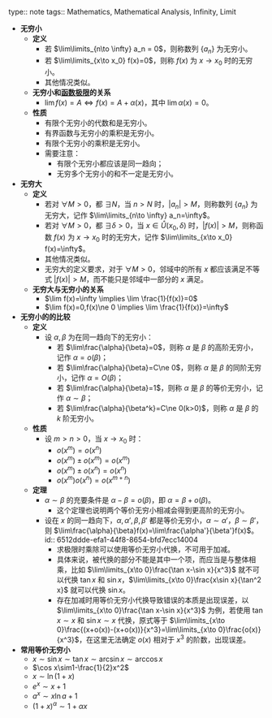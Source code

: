 type:: note
tags:: Mathematics, Mathematical Analysis, Infinity, Limit

- **无穷小**
	- **定义**
		- 若 $\lim\limits_{n\to \infty} a_n = 0$，则称数列 $\{a_n\}$ 为无穷小。
		- 若 $\lim\limits_{x\to x_0} f(x)=0$，则称 $f(x)$ 为 $x\to x_0$ 时的无穷小。
		- 其他情况类似。
	- **无穷小和[函数极限](((6507bc9d-ad80-4e76-b6b5-ebdc0edad4b5)))的关系**
		- $\lim f(x)=A \iff f(x)=A+\alpha(x)$，其中 $\lim \alpha(x)=0$。
	- **性质**
		- 有限个无穷小的代数和是无穷小。
		- 有界函数与无穷小的乘积是无穷小。
		- 有限个无穷小的乘积是无穷小。
		- 需要注意：
			- 有限个无穷小都应该是同一趋向；
			- 无穷多个无穷小的和不一定是无穷小。
- **无穷大**
	- **定义**
		- 若对 $\forall M>0$，都 $\exists N$，当 $n>N$ 时，$|a_n|>M$，则称数列 $\{a_n\}$ 为无穷大，记作 $\lim\limits_{n\to \infty} a_n=\infty$。
		- 若对 $\forall M>0$，都 $\exists \delta>0$，当 $x\in \mathring U(x_0,\delta)$ 时，$|f(x)|>M$，则称函数 $f(x)$ 为 $x\to x_0$ 时的无穷大，记作 $\lim\limits_{x\to x_0} f(x)=\infty$。
		- 其他情况类似。
		- 无穷大的定义要求，对于 $\forall M>0$，邻域中的所有 $x$ 都应该满足不等式 $|f(x)|>M$，而不能只是邻域中一部分的 $x$ 满足。
	- **无穷大与无穷小的关系**
		- $\lim f(x)=\infty \implies \lim \frac{1}{f(x)}=0$
		- $\lim f(x)=0,f(x)\ne 0 \implies \lim \frac{1}{f(x)}=\infty$
- **无穷小的的比较**
	- **定义**
		- 设 $\alpha,\beta$ 为在同一趋向下的无穷小：
			- 若 $\lim\frac{\alpha}{\beta}=0$，则称 $\alpha$ 是 $\beta$ 的高阶无穷小，记作 $\alpha=o(\beta)$；
			- 若 $\lim\frac{\alpha}{\beta}=C\ne 0$，则称 $\alpha$ 是 $\beta$ 的同阶无穷小，记作 $\alpha=O(\beta)$；
			- 若 $\lim\frac{\alpha}{\beta}=1$，则称 $\alpha$ 是 $\beta$ 的等价无穷小，记作 $\alpha\sim\beta$；
			- 若 $\lim\frac{\alpha}{\beta^k}=C\ne 0(k>0)$，则称 $\alpha$ 是 $\beta$ 的 $k$ 阶无穷小。
	- **性质**
		- 设 $m>n>0$，当 $x\to x_0$ 时：
			- $o(x^m)=o(x^n)$
			- $o(x^m)\pm o(x^m)=o(x^m)$
			- $o(x^m)\pm o(x^n)=o(x^n)$
			- $o(x^m)o(x^n)=o(x^{m+n})$
	- **定理**
		- $\alpha\sim\beta$  的充要条件是 $\alpha-\beta=o(\beta)$，即 $\alpha=\beta+o(\beta)$。
			- 这个定理也说明两个等价无穷小相减会得到更高阶的无穷小。
		- 设在 $x$ 的同一趋向下，$\alpha,\alpha',\beta,\beta'$ 都是等价无穷小，$\alpha\sim\alpha'$，$\beta\sim\beta'$，则 $\lim\frac{\alpha}{\beta}f(x)=\lim\frac{\alpha'}{\beta'}f(x)$。
		  id:: 6512ddde-efa1-44f8-8654-bfd7ecc14004
			- 求极限时乘除可以使用等价无穷小代换，不可用于加减。
			- 具体来说，被代换的部分不能是其中一个项，而应当是与整体相乘，比如 $\lim\limits_{x\to 0}\frac{\tan x-\sin x}{x^3}$ 就不可以代换 $\tan x$ 和 $\sin x$，$\lim\limits_{x\to 0}\frac{x\sin x}{\tan^2 x}$ 就可以代换 $\sin x$。
			- 存在加减时用等价无穷小代换导致错误的本质是出现误差，以 $\lim\limits_{x\to 0}\frac{\tan x-\sin x}{x^3}$ 为例，若使用 $\tan x\sim x$ 和 $\sin x\sim x$ 代换，原式等于 $\lim\limits_{x\to 0}\frac{(x+o(x))-(x+o(x))}{x^3}=\lim\limits_{x\to 0}\frac{o(x)}{x^3}$，在这里无法确定 $o(x)$ 相对于 $x^3$ 的阶数，出现误差。
- **常用等价无穷小**
	- $x\sim\sin x\sim \tan x\sim\arcsin x\sim\arccos x$
	- $\cos x\sim1-\frac{1}{2}x^2$
	- $x\sim\ln(1+x)$
	- $e^x\sim x+1$
	- $a^x\sim x\ln a+1$
	- $(1+x)^\alpha\sim 1+\alpha x$